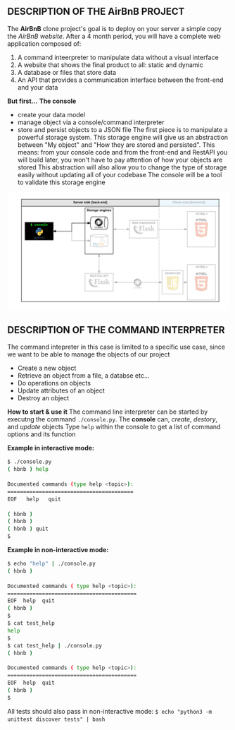 ## DESCRIPTION OF THE AirBnB PROJECT

The **AirBnB** clone project's goal is to deploy on your server a simple copy the *AirBnB website*.
After a 4 month period, you will have a complete web application composed of:
1. A command inteerpreter to manipulate data without a visual interface
2. A website that shows the final product to all: static and dynamic
3. A database or files that store data
4. An API that provides a communication interface between the front-end and your data

**But first...**
**The console**
- create your data model
- manage object via a console/command interpreter
- store and persist objects to a JSON file
The first piece is to manipulate a powerful storage system. This storage engine will give us an abstraction between "My object" and "How they are stored and persisted".
This means: from your console code and from the front-end and RestAPI you will build later, you won't have to pay attention of how your objects are stored
This abstraction will also allow you to change the type of storage easily without updating all of your codebase
The console will be a tool to validate this storage engine

![server_side_architecture](Images/server_side_architecture.png)

## DESCRIPTION OF THE COMMAND INTERPRETER

The command intepreter in this case is limited to a specific use case, since we want to be able to manage the objects of our project
- Create a new object
- Retrieve an object from a file, a databse etc...
- Do operations on objects
- Update attributes of an object
- Destroy an object

**How to start & use it**
The command line interpreter can be started by executng the command `./console.py`. The **console** can, *create*, *destory*, and *update* objects
Type `help` within the console to get a list of command options and its function

**Example in interactive mode:**
```bash
$ ./console.py
( hbnb ) help

Documented commands (type help <topic>):
========================================
EOF   help   quit

( hbnb )
( hbnb )
( hbnb ) quit
$
```
**Example in non-interactive mode:**
```bash
$ echo "help" | ./console.py
( hbnb )

Documented commands ( type help <topic>):
=========================================
EOF  help  quit
( hbnb )
$
$ cat test_help
help
$
$ cat test_help | ./console.py
( hbnb )

Documented commands ( type help <topic>):
=========================================
EOF  help  quit
( hbnb )
$
```

All tests should also pass in non-interactive mode: `$ echo "python3 -m unittest discover tests" | bash`
